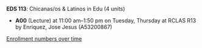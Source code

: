 **EDS 113**: Chicanas/os & Latinos in Edu (4 units)

- **A00** (Lecture) at 11:00 am–1:50 pm on Tuesday, Thursday at RCLAS R13 by Enriquez, Jose Jesus (A53200867)

[Enrollment numbers over time](./EDS113.tsv)
